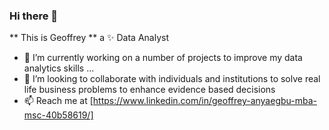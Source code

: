 ### Hi there 👋
** This is Geoffrey ** a ✨ Data Analyst 
- 🔭 I’m currently working on a number of projects to improve my data analytics skills ...
- 👯 I’m looking to collaborate with individuals and institutions to solve real life business problems to enhance evidence based decisions 
- 📫 Reach me at [https://www.linkedin.com/in/geoffrey-anyaegbu-mba-msc-40b58619/] 
